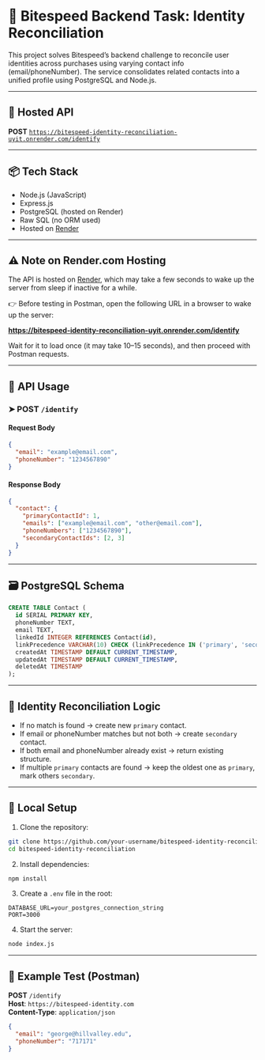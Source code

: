 # 🧠 Bitespeed Backend Task: Identity Reconciliation

This project solves Bitespeed’s backend challenge to reconcile user identities across purchases using varying contact info (email/phoneNumber). The service consolidates related contacts into a unified profile using PostgreSQL and Node.js.

---

## 🔗 Hosted API

**POST** [`https://bitespeed-identity-reconciliation-uyit.onrender.com/identify`](https://bitespeed-identity-reconciliation-uyit.onrender.com/identify)

---

## 📦 Tech Stack

- Node.js (JavaScript)
- Express.js
- PostgreSQL (hosted on Render)
- Raw SQL (no ORM used)
- Hosted on [Render](https://render.com)

---

## ⚠️ Note on Render.com Hosting

The API is hosted on [Render](https://render.com), which may take a few seconds to wake up the server from sleep if inactive for a while.

👉 Before testing in Postman, open the following URL in a browser to wake up the server:

**https://bitespeed-identity-reconciliation-uyit.onrender.com/identify**

Wait for it to load once (it may take 10–15 seconds), and then proceed with Postman requests.

---

## 📌 API Usage

### ➤ POST `/identify`

#### Request Body

```json
{
  "email": "example@email.com",
  "phoneNumber": "1234567890"
}
```

#### Response Body

```json
{
  "contact": {
    "primaryContactId": 1,
    "emails": ["example@email.com", "other@email.com"],
    "phoneNumbers": ["1234567890"],
    "secondaryContactIds": [2, 3]
  }
}
```

---

## 🗃️ PostgreSQL Schema

```sql
CREATE TABLE Contact (
  id SERIAL PRIMARY KEY,
  phoneNumber TEXT,
  email TEXT,
  linkedId INTEGER REFERENCES Contact(id),
  linkPrecedence VARCHAR(10) CHECK (linkPrecedence IN ('primary', 'secondary')),
  createdAt TIMESTAMP DEFAULT CURRENT_TIMESTAMP,
  updatedAt TIMESTAMP DEFAULT CURRENT_TIMESTAMP,
  deletedAt TIMESTAMP
);
```

---

## 🧠 Identity Reconciliation Logic

- If no match is found → create new `primary` contact.
- If email or phoneNumber matches but not both → create `secondary` contact.
- If both email and phoneNumber already exist → return existing structure.
- If multiple `primary` contacts are found → keep the oldest one as `primary`, mark others `secondary`.

---

## 🚀 Local Setup

1. Clone the repository:

```bash
git clone https://github.com/your-username/bitespeed-identity-reconciliation.git
cd bitespeed-identity-reconciliation
```

2. Install dependencies:

```bash
npm install
```

3. Create a `.env` file in the root:

```
DATABASE_URL=your_postgres_connection_string
PORT=3000
```

4. Start the server:

```bash
node index.js
```

---

## 🧪 Example Test (Postman)

**POST** `/identify`  
**Host**: `https://bitespeed-identity.com`  
**Content-Type**: `application/json`

```json
{
  "email": "george@hillvalley.edu",
  "phoneNumber": "717171"
}
```

